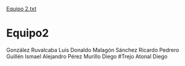 [Equipo 2.txt](https://github.com/Ruvals444/Equipo2/files/7095351/Equipo.2.txt)
# Equipo2
González Ruvalcaba Luis Donaldo 
Malagón Sánchez Ricardo 
Pedrero Guillén Ismael Alejandro 
Pérez Murillo Diego 
#Trejo Atonal Diego 

